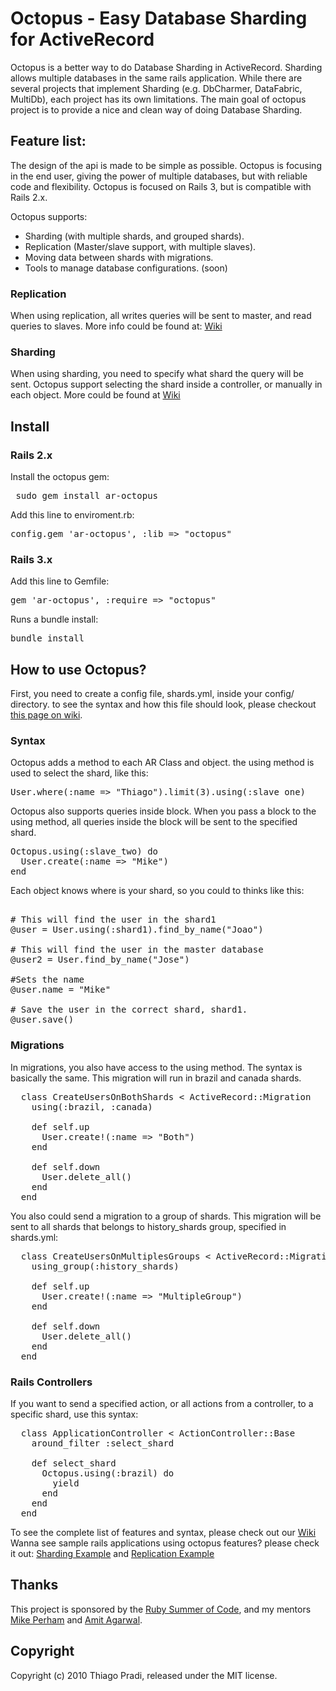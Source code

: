 # Octopus  - Easy Database Sharding for ActiveRecord

Octopus is a better way to do Database Sharding in ActiveRecord. Sharding allows multiple databases in the same rails application. While there are several projects that implement Sharding (e.g. DbCharmer, DataFabric, MultiDb), each project has its own limitations. The main goal of octopus project is to provide a nice and clean way of doing Database Sharding.

## Feature list:
The design of the api is made to be simple as possible. Octopus is focusing in the end user, giving the power of multiple databases, but with reliable code and flexibility. Octopus is focused on Rails 3, but is compatible with Rails 2.x.

Octopus supports:

- Sharding (with multiple shards, and grouped shards).
- Replication (Master/slave support, with multiple slaves).
- Moving data between shards with migrations.
- Tools to manage database configurations. (soon)

### Replication
When using replication, all writes queries will be sent to master, and read queries to slaves. More info could be found at: <a href="http://wiki.github.com/tchandy/octopus/replication"> Wiki</a>

### Sharding
 When using sharding, you need to specify what shard the query will be sent. Octopus support selecting the shard inside a controller, or manually in each object. More could be found at <a href="http://wiki.github.com/tchandy/octopus/sharding"> Wiki</a> 

## Install 

### Rails 2.x 

Install  the octopus gem:
<pre> sudo gem install ar-octopus </pre>

Add this line to enviroment.rb:
<pre>config.gem 'ar-octopus', :lib => "octopus"</pre>

### Rails 3.x 

Add this line to Gemfile:
<pre>gem 'ar-octopus', :require => "octopus"</pre>

Runs a bundle install:
<pre>bundle install</pre>

## How to use Octopus? 

First, you need to create a config file, shards.yml, inside your config/ directory. to see the syntax and how this file should look, please checkout <a href="http://wiki.github.com/tchandy/octopus/config-file">this page on wiki</a>.

### Syntax 

Octopus adds a method to each AR Class and object. the using method is used to select the shard, like this: 
<pre>User.where(:name => "Thiago").limit(3).using(:slave_one) </pre>

 Octopus also supports queries inside block. When you pass a block to the using method, all queries inside the block will be sent to the specified shard. 
<pre>
Octopus.using(:slave_two) do 
  User.create(:name => "Mike")
end
</pre>

 Each object knows where is your shard, so you could to thinks like this:
<pre> 
# This will find the user in the shard1
@user = User.using(:shard1).find_by_name("Joao")

# This will find the user in the master database
@user2 = User.find_by_name("Jose")

#Sets the name
@user.name = "Mike"

# Save the user in the correct shard, shard1. 
@user.save()
</pre>

### Migrations

 In migrations, you also have access to the using method. The syntax is basically the same. This migration will run in brazil and canada shards.
<pre>
  class CreateUsersOnBothShards < ActiveRecord::Migration
    using(:brazil, :canada)

    def self.up
      User.create!(:name => "Both")
    end

    def self.down
      User.delete_all()
    end
  end
</pre>
 You also could send a migration to a group of shards.  This migration will be sent to all shards that belongs to history_shards group, specified in shards.yml: 
<pre>
  class CreateUsersOnMultiplesGroups < ActiveRecord::Migration
    using_group(:history_shards)

    def self.up
      User.create!(:name => "MultipleGroup")
    end

    def self.down
      User.delete_all()
    end
  end
</pre>


### Rails Controllers

If you want to send a specified action, or all actions from a controller, to a specific shard,  use this syntax:
<pre>
  class ApplicationController < ActionController::Base
    around_filter :select_shard      
    
    def select_shard
      Octopus.using(:brazil) do
        yield
      end
    end    
  end
</pre>

 To see the complete list of features and syntax, please check out our <a href="http://wiki.github.com/tchandy/octopus/"> Wiki</a>
Wanna see sample rails applications using octopus features? please check it out: <a href="http://github.com/tchandy/octopus_sharding_example">Sharding Example</a> and <a href="http://github.com/tchandy/octopus_replication_example">Replication Example</a> 
  
## Thanks

This project is sponsored by the <a href="http://www.rubysoc.org">Ruby Summer of Code</a>,
and my mentors <a href="http://github.com/mperham">Mike Perham</a> and <a href="http://github.com/amitagarwal">Amit Agarwal</a>.

## Copyright

Copyright (c) 2010 Thiago Pradi, released under the MIT license.
